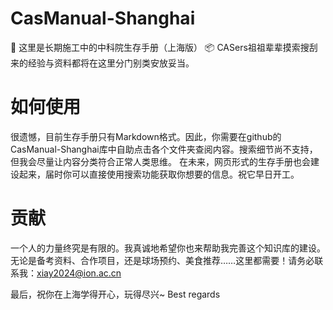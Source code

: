# CasManual-Shanghai
🚧 这里是长期施工中的中科院生存手册（上海版）
📦 CASers祖祖辈辈摸索搜刮来的经验与资料都将在这里分门别类安放妥当。

# 如何使用
很遗憾，目前生存手册只有Markdown格式。因此，你需要在github的CasManual-Shanghai库中自助点击各个文件夹查阅内容。搜索细节尚不支持，但我会尽量让内容分类符合正常人类思维。
在未来，网页形式的生存手册也会建设起来，届时你可以直接使用搜索功能获取你想要的信息。祝它早日开工。

# 贡献
一个人的力量终究是有限的。我真诚地希望你也来帮助我完善这个知识库的建设。无论是备考资料、合作项目，还是球场预约、美食推荐……这里都需要！请务必联系我：xiay2024@ion.ac.cn

最后，祝你在上海学得开心，玩得尽兴~
Best regards
